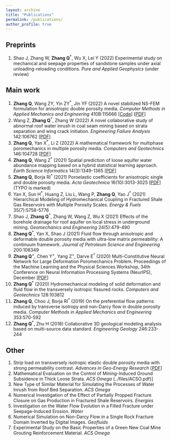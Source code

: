 ```yaml
---
layout: archive
title: "Publications"
permalink: /publications/
author_profile: true
---
```


<!-- {% if author.googlescholar %}
  You can also find my articles on <u><a href="{{author.googlescholar}}">my Google Scholar profile</a>.</u>
{% endif %}

{% include base_path %}

{% for post in site.publications reversed %}
  {% include archive-single.html %}
{% endfor %} -->

## Preprints

1. Shao J, Zhang W, **Zhang Q**<sup>\*</sup>, Wu X, Lei Y (2022) Experimental study on mechanical and seepage properties of sandstone samples under axial unloading-reloading conditions. *Pure and Applied Geophysics* (under review)


## Main work

1. **Zhang Q**, Wang ZY, Yin ZY<sup>\*</sup>, Jin YF (2022) A novel stabilized NS-FEM formulation for anisotropic double porosity media. *Computer Methods in Applied Mechanics and Engineering* 410B:115666 \[[Code](https://github.com/qizhang94/GEOKEYFEM_HM)\] \[[PDF](../files/CMAME_115666.pdf)\]
1. Wang Z, **Zhang Q**<sup>\*</sup>, Zhang W (2022) A novel collaborative study of abnormal roof water inrush in coal seam mining based on strata separation and wing crack initiation. *Engineering Failure Analysis* 142:106762 \[[PDF](../files/EFA_106762.pdf)\]
1. **Zhang Q**, Yan X<sup>\*</sup>, Li Z (2022) A mathematical framework for multiphase poromechanics in multiple porosity media. *Computers and Geotechnics* 146:104728 \[[PDF](../files/CAGT_104728.pdf)\]
1. **Zhang Q**, Wang Z<sup>\*</sup> (2021) Spatial prediction of loose aquifer water abundance mapping based on a hybrid statistical learning approach. *Earth Science Informatics* 14(3):1349-1365 \[[PDF](../files/ESIN_2021.pdf)\]
1. **Zhang Q**, Borja RI<sup>\*</sup> (2021) Poroelastic coefficients for anisotropic single and double porosity media. *Acta Geotechnica* 16(10):3013-3025 \[[PDF](../files/ACTA_GEOT.pdf)\](TYPO is marked)
1. Yan X, Sun H<sup>\*</sup>, Huang Z, Liu L, Wang P, **Zhang Q**, Yao J<sup>\*</sup> (2021) Hierarchical Modeling of Hydromechanical Coupling in Fractured Shale Gas Reservoirs with Multiple Porosity Scales. *Energy & Fuels* 35(7):5758-5776
1. Shao J, **Zhang Q**<sup>\*</sup>, Zhang W, Wang Z, Wu X (2021) Effects of the borehole drainage for roof aquifer on local stress in underground mining. *Geomechanics and Engineering* 24(5):479-490
1. **Zhang Q**<sup>\*</sup>, Yan X, Shao J (2021) Fluid flow through anisotropic and deformable double porosity media with ultra-low matrix permeability: A continuum framework. *Journal of Petroleum Science and Engineering* 200:108349
1. **Zhang Q**<sup>\+</sup>, Chen Y<sup>\+</sup>, Yang Z<sup>\+</sup>, Darve E<sup>\*</sup> (2020) Multi-Constitutive Neural Network for Large Deformation Poromechanics Problem. Proceedings of the Machine Learning and the Physical Sciences Workshop, 34th Conference on Neural Information Processing Systems (NeurIPS), December \[[PDF](../files/2010.15549.pdf)\]
1. **Zhang Q**<sup>\*</sup> (2020) Hydromechanical modeling of solid deformation and fluid flow in the transversely isotropic fissured rocks. *Computers and Geotechnics* 128:103812
1. **Zhang Q**, Choo J, Borja RI<sup>\*</sup> (2019) On the preferential flow patterns induced by transverse isotropy and non-Darcy flow in double porosity media. *Computer Methods in Applied Mechanics and Engineering* 353:570-592
1. **Zhang Q**<sup>\*</sup>, Zhu H (2018) Collaborative 3D geological modeling analysis based on multi-source data standard. *Engineering Geology* 246:233-244


## Other

1. Strip load on transversely isotropic elastic double porosity media with strong permeability contrast. *Advances in Geo-Energy Research* \[[PDF](../files/AGER_20210402.pdf)\]
1. Mathematical Evaluation on the Control of Mining-Induced Ground Subsidence in Thick Loose Strata. *ACS Omega* (../files/ACSO.pdf)\]
1. New Type of Similar Material for Simulating the Processes of Water Inrush from Roof Bed Separation. *ACS Omega*
1. Numerical Investigation of the Effect of Partially Propped Fracture Closure on Gas Production in Fractured Shale Reservoirs. *Energies*
1. Investigation on the Water Flow Evolution in a Filled Fracture under Seepage-Induced Erosion. *Water*
1. Numerical Simulation on Non-Darcy Flow in a Single Rock Fracture Domain Inverted by Digital Images. *Geofluids*
1. Experimental Study on the Basic Properties of a Green New Coal Mine Grouting Reinforcement Material. *ACS Omega*
